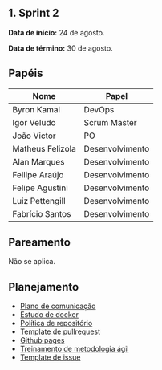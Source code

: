 ## 1. Sprint 2


**Data de início:** 24 de agosto.

**Data de término:** 30 de agosto.

## Papéis

|Nome|Papel|
|----|----|
|Byron Kamal|DevOps|
|Igor Veludo |Scrum Master|
|João Victor|PO|
|Matheus Felizola|Desenvolvimento|
|Alan Marques|Desenvolvimento|
|Fellipe Araújo|Desenvolvimento|
|Felipe Agustini|Desenvolvimento|
|Luiz Pettengill|Desenvolvimento|
|Fabrício Santos|Desenvolvimento|

## Pareamento
Não se aplica.

## Planejamento
- [Plano de comunicação](https://github.com/fga-eps-mds/2019.2-Grupo8/issues/12)
- [Estudo de docker](https://github.com/fga-eps-mds/2019.2-Grupo8/issues/8)
- [Política de repositório](https://github.com/fga-eps-mds/2019.2-Grupo8/issues/11)
- [Template de pullrequest](https://github.com/fga-eps-mds/2019.2-Grupo8/issues/10)
- [Github pages](https://github.com/fga-eps-mds/2019.2-Grupo8/issues/5)
- [Treinamento de metodologia ágil](https://github.com/fga-eps-mds/2019.2-Grupo8/issues/7)
- [Template de issue](https://github.com/fga-eps-mds/2019.2-Grupo8/issues/9)
